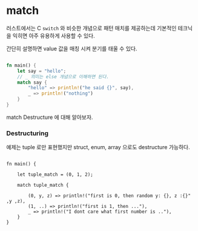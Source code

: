 # match

러스트에서는 C `switch` 와 비슷한 개념으로 패턴 매치를 제공하는데 기본적인 테크닉을 익히면 아주 유용하게 사용할 수 있다.

간단히 설명하면 value 값을 매칭 시켜 분기를 태울 수 있다.

```rust

fn main() {
	let say = "hello";
	// _ 의미는 else 개념으로 이해하면 된다.
	match say {
		"hello" => println!("he said {}", say),
		_ => println!("nothing")
	}
}

```

match Destructure 에 대해 알아보자.


### Destructuring 

예제는 tuple 로만 표현했지만 struct, enum, array 으로도 destructure 가능하다.

```rust,editable

fn main() {
	
	let tuple_match = (0, 1, 2);
	
	match tuple_match {

		(0, y, z) => println!("first is 0, then random y: {}, z :{}" ,y ,z),
		(1, ..) => println!("first is 1, then ..."),
		_ => println!("I dont care what first number is .."),
	}
}

```


